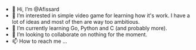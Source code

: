 - 👋 Hi, I’m @Afissard
- 👀 I’m interested in simple video game for learning how it's work. I have a lot of ideas and most of then are way too ambitious.
- 🌱 I’m currently learning Go, Python and C (and probably more).
- 💞️ I’m looking to collaborate on nothing for the moment.
- 📫 How to reach me ...

<!---
Afissard/Afissard is a ✨ special ✨ repository because its `README.md` (this file) appears on your GitHub profile.
You can click the Preview link to take a look at your changes.
--->
